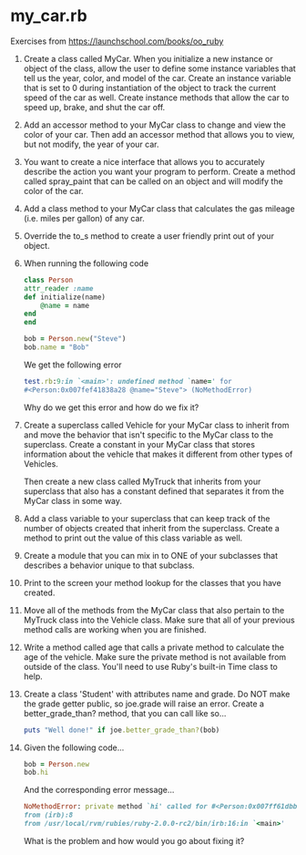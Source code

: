 # my_car.rb

Exercises from https://launchschool.com/books/oo_ruby

1. Create a class called MyCar. When you initialize a new instance or object of the class, allow the user to define some instance variables that tell us the year, color, and model of the car. Create an instance variable that is set to 0 during instantiation of the object to track the current speed of the car as well. Create instance methods that allow the car to speed up, brake, and shut the car off.

2. Add an accessor method to your MyCar class to change and view the color of your car. Then add an accessor method that allows you to view, but not modify, the year of your car.

3. You want to create a nice interface that allows you to accurately describe the action you want your program to perform. Create a method called spray_paint that can be called on an object and will modify the color of the car.

4. Add a class method to your MyCar class that calculates the gas mileage (i.e. miles per gallon) of any car.

5. Override the to_s method to create a user friendly print out of your object.

6. When running the following code
    ~~~ruby
    class Person
    attr_reader :name
    def initialize(name)
        @name = name
    end
    end

    bob = Person.new("Steve")
    bob.name = "Bob"
    ~~~

    We get the following error

    ~~~ruby
    test.rb:9:in `<main>': undefined method `name=' for
    #<Person:0x007fef41838a28 @name="Steve"> (NoMethodError)
    ~~~

    Why do we get this error and how do we fix it?

7. Create a superclass called Vehicle for your MyCar class to inherit from and move the behavior that isn't specific to the MyCar class to the superclass. Create a constant in your MyCar class that stores information about the vehicle that makes it different from other types of Vehicles.
    
    Then create a new class called MyTruck that inherits from your superclass that also has a constant defined that separates it from the MyCar class in some way.

8. Add a class variable to your superclass that can keep track of the number of objects created that inherit from the superclass. Create a method to print out the value of this class variable as well.

9. Create a module that you can mix in to ONE of your subclasses that describes a behavior unique to that subclass.

10. Print to the screen your method lookup for the classes that you have created.

11. Move all of the methods from the MyCar class that also pertain to the MyTruck class into the Vehicle class. Make sure that all of your previous method calls are working when you are finished.

12. Write a method called age that calls a private method to calculate the age of the vehicle. Make sure the private method is not available from outside of the class. You'll need to use Ruby's built-in Time class to help.

13. Create a class 'Student' with attributes name and grade. Do NOT make the grade getter public, so joe.grade will raise an error. Create a better_grade_than? method, that you can call like so...

    ~~~ruby
    puts "Well done!" if joe.better_grade_than?(bob)
    ~~~

14. Given the following code...

    ~~~ruby
    bob = Person.new
    bob.hi
    ~~~
    
    And the corresponding error message...

    ~~~ruby
    NoMethodError: private method `hi' called for #<Person:0x007ff61dbb79f0>
    from (irb):8
    from /usr/local/rvm/rubies/ruby-2.0.0-rc2/bin/irb:16:in `<main>'
    ~~~

    What is the problem and how would you go about fixing it?